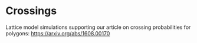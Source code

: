 # Crossings
Lattice model simulations supporting our article on crossing probabilities for polygons: https://arxiv.org/abs/1608.00170
